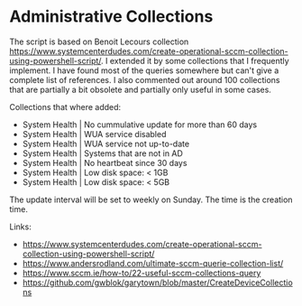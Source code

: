 # Administrative Collections
The script is based on Benoit Lecours collection https://www.systemcenterdudes.com/create-operational-sccm-collection-using-powershell-script/. I extended it by some collections that I frequently implement. I have found most of the queries somewhere but can't give a complete list of references. I also commented out around 100 collections that are partially a bit obsolete and partially only useful in some cases.

Collections that where added:

- System Health | No cummulative update for more than 60 days
- System Health | WUA service disabled
- System Health | WUA service not up-to-date
- System Health | Systems that are not in AD
- System Health | No heartbeat since 30 days
- System Health | Low disk space: < 1GB
- System Health | Low disk space: < 5GB

The update interval will be set to weekly on Sunday. The time is the creation time.

Links:
- https://www.systemcenterdudes.com/create-operational-sccm-collection-using-powershell-script/
- https://www.andersrodland.com/ultimate-sccm-querie-collection-list/
- https://www.sccm.ie/how-to/22-useful-sccm-collections-query
- https://github.com/gwblok/garytown/blob/master/CreateDeviceCollections
